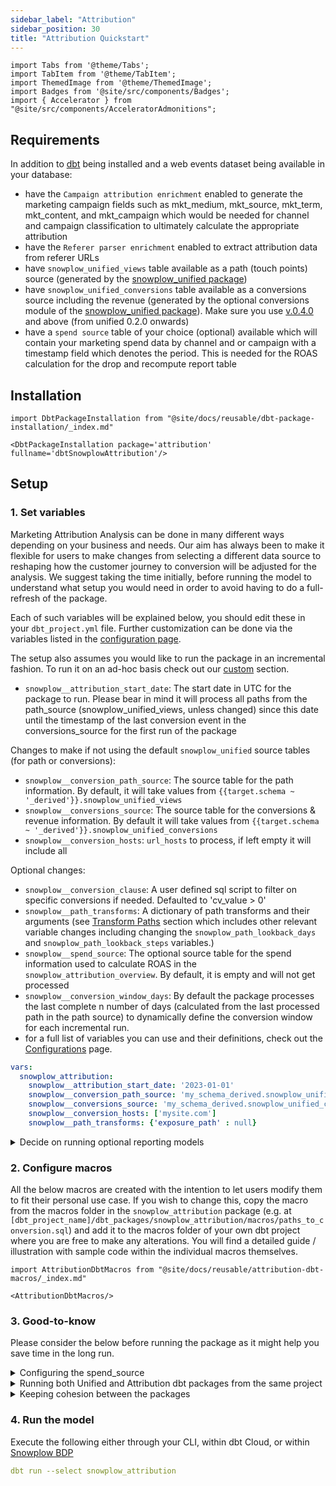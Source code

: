 ```yaml
---
sidebar_label: "Attribution"
sidebar_position: 30
title: "Attribution Quickstart"
---
```


```mdx-code-block
import Tabs from '@theme/Tabs';
import TabItem from '@theme/TabItem';
import ThemedImage from '@theme/ThemedImage';
import Badges from '@site/src/components/Badges';
import { Accelerator } from "@site/src/components/AcceleratorAdmonitions";
```

## Requirements

In addition to [dbt](https://github.com/dbt-labs/dbt) being installed and a web events dataset being available in your database:

- have the `Campaign attribution enrichment` enabled to generate the marketing campaign fields such as mkt_medium, mkt_source, mkt_term, mkt_content, and mkt_campaign which would be needed for channel and campaign classification to ultimately calculate the appropriate attribution
- have the `Referer parser enrichment` enabled to extract attribution data from referer URLs
- have `snowplow_unified_views` table available as a path (touch points) source (generated by the [snowplow_unified package](/docs/modeling-your-data/modeling-your-data-with-dbt/dbt-models/dbt-unified-data-model/index.md))
- have `snowplow_unified_conversions` table available as a conversions source including the revenue (generated by the optional conversions module of the [snowplow_unified package](/docs/modeling-your-data/modeling-your-data-with-dbt/dbt-models/dbt-unified-data-model/index.md)). Make sure you use [v.0.4.0](https://github.com/snowplow/dbt-snowplow-unified/releases/tag/0.4.0) and above (from unified 0.2.0 onwards)
- have a `spend source` table of your choice (optional) available which will contain your marketing spend data by channel and or campaign with a timestamp field which denotes the period. This is needed for the ROAS calculation for the drop and recompute report table

## Installation

```mdx-code-block
import DbtPackageInstallation from "@site/docs/reusable/dbt-package-installation/_index.md"

<DbtPackageInstallation package='attribution' fullname='dbtSnowplowAttribution'/>
```

## Setup

### 1. Set variables

Marketing Attribution Analysis can be done in many different ways depending on your business and needs. Our aim has always been to make it flexible for users to make changes from selecting a different data source to reshaping how the customer journey to conversion will be adjusted for the analysis. We suggest taking the time initially, before running the model to understand what setup you would need in order to avoid having to do a full-refresh of the package.

Each of such variables will be explained below, you should edit these in your `dbt_project.yml` file. Further customization can be done via the variables listed in the [configuration page](/docs/modeling-your-data/modeling-your-data-with-dbt/dbt-configuration/attribution/index.mdx).

The setup also assumes you would like to run the package in an incremental fashion. To run it on an ad-hoc basis check out our [custom](/docs/modeling-your-data/modeling-your-data-with-dbt/dbt-models/dbt-attribution-data-model/custom-implementations/index.md#running-the-attribution-analysis-with-a-specific-conversion-period-only) section.

- `snowplow__attribution_start_date`: The start date in UTC for the package to run. Please bear in mind it will process all paths from the path_source (snowplow_unified_views, unless changed) since this date until the timestamp of the last conversion event in the conversions_source for the first run of the package

Changes to make if not using the default `snowplow_unified` source tables (for path or conversions):
- `snowplow__conversion_path_source`: The source table for the path information. By default, it will take values from `{{target.schema ~ '_derived'}}.snowplow_unified_views`
- `snowplow__conversions_source`: The source table for the conversions & revenue information. By default it will take values from `{{target.schema ~ '_derived'}}.snowplow_unified_conversions`
- `snowplow__conversion_hosts`: `url_hosts` to process, if left empty it will include all

Optional changes:
- `snowplow__conversion_clause`: A user defined sql script to filter on specific conversions if needed. Defaulted to 'cv_value > 0'
- `snowplow__path_transforms`: A dictionary of path transforms and their arguments (see [Transform Paths](/docs/modeling-your-data/modeling-your-data-with-dbt/dbt-models/dbt-attribution-data-model/index.md#transform-paths) section which includes other relevant variable changes including changing the `snowplow_path_lookback_days` and `snowplow_path_lookback_steps` variables.)
- `snowplow__spend_source`: The optional source table for the spend information used to calculate ROAS in the `snowplow_attribution_overview`. By default, it is empty and will not get processed
- `snowplow__conversion_window_days`: By default the package processes the last complete n number of days (calculated from the last processed path in the path source) to dynamically define the conversion window for each incremental run.
- for a full list of variables you can use and their definitions, check out the [Configurations](/docs/modeling-your-data/modeling-your-data-with-dbt/dbt-configuration/attribution/index.mdx) page.

```yml title="dbt_project.yml"
vars:
  snowplow_attribution:
    snowplow__attribution_start_date: '2023-01-01'
    snowplow__conversion_path_source: 'my_schema_derived.snowplow_unified_views'
    snowplow__conversions_source: 'my_schema_derived.snowplow_unified_conversions'
    snowplow__conversion_hosts: ['mysite.com']
    snowplow__path_transforms: {'exposure_path' : null}
```
<details>
    <summary>Decide on running optional reporting models</summary>

By default, the package creates a View used for BI reporting called `snowplow__enable_attribution_overview`. In case you would like to use the Attribution Modeling Data App (coming soon!), this is not required to be enabled as app will take care of querying this data for you directly.

There is also a `snowplow__enable_paths_to_non_conversion` variable to produce a drop and recompute table for more advanced analysis which is disabled by default. The data app does not yet support recreating the same data, therefore, it needs to be enabled by setting the default variable to `true`.
</details>


### 2. Configure macros

All the below macros are created with the intention to let users modify them to fit their personal use case. If you wish to change this, copy the macro from the macros folder in the `snowplow_attribution` package (e.g. at `[dbt_project_name]/dbt_packages/snowplow_attribution/macros/paths_to_conversion.sql`) and add it to the macros folder of your own dbt project where you are free to make any alterations. You will find a detailed guide / illustration with sample code within the individual macros themselves.

```mdx-code-block
import AttributionDbtMacros from "@site/docs/reusable/attribution-dbt-macros/_index.md"

<AttributionDbtMacros/>
```

### 3. Good-to-know
Please consider the below before running the package as it might help you save time in the long run.

<details>
    <summary>Configuring the spend_source</summary>

To make setting up your attribution modeling package easier, we provided a `snowplow__spend_source` variable which you can use to directly reference a table or view where you store information about your marketing spends. We suggest you just create a view on top of your existing table, making sure you have the following fields in place:

- a timestamp field called `spend_tstamp`
- a varchar/text field called `channel`
- a varchar/text field called `channel`
- a numeric field called `spend`

Your channel and spend data will be summed separately in the `attribution_overview`, so it should not matter how you structure your data, it is fine to have channel twice for the same period even but do keep in mind that the model will not apply any deduplication.

</details>

<details>
    <summary>Running both Unified and Attribution dbt packages from the same project</summary>
Although auto-deployed packages managed via Console run in separate projects, for others there may be use cases when it is more practical to run both the [Unified Digital](/docs/modeling-your-data/modeling-your-data-with-dbt/dbt-models/dbt-unified-data-model/index.md) and Attribution dbt packages from the same project. We purposefully did not directly link the two packages to allow for flexibility but there is a way to run them from the same project. When specifying the sources just make sure you change the default source references to: ref('')  instead of hard coding the schema.table_name for these variables in order for dbt to establish a proper lineage graph to process things in order:

```yml
snowplow__conversion_path_source: "{{ ref('snowplow_unified_views') }}"
snowplow__conversions_source: "{{ ref('snowplow_unified_conversions') }}"
snowplow__user_mapping_source: "{{ ref('snowplow_unified_user_mapping') }}"
```

Keep in mind that the manifest tables are still not linked, therefore both projects' statefulness is dictated by their own set of tables and values. For instance, you might want to keep in mind how you use the time specific variables that dictate the scope of processing the data:

```yml project.yml
vars:
  snowplow_unified:
    snowplow__start_date: '2024-06-03'
  snowplow_attribution:
    snowplow__attribution_start_date: '2024-09-03'
```
The snowplow_start_date variable used for the unified package dictates since when to process web and mobile events into views, session, users and conversions tables. You may have been running the package for a long time and only lately you decided to carry out marketing attribution analysis, and you are only interested in the most recent dataset. In this case it is perfectly fine to set a much later date as the start date. 

</details>

<details>
  <summary>Keeping cohesion between the packages</summary>
  
In case there are data issues (e.g. you may want to reprocess the analysis based on the latest user stitching status) the attribution package produced data models can be reprocessed fully without the need to refresh the Unified package but not the other way round as it is used as one of the primary sources to rely on when creating the incremental tables. If the underlying data source changed that impacted the views or conversions source data, you would need to refresh the attribution package as well. 

There is, however, no dependency between the packages when it comes to syncing them. You may want to run your Unified package once an hour for the more business critical tables to get updated, while you can process the Attribution package once a month, if that's what makes sense for your business. There is no concept of backfill limits or partials reprocessing for the Attribution package, regardless of the last run, the package will reprocess all the data since the last processed conversion event that became available in the source tables.

</details>

### 4. Run the model

Execute the following either through your CLI, within dbt Cloud, or within [Snowplow BDP](/docs/modeling-your-data/running-data-models-via-snowplow-bdp/dbt/index.md)

```yml
dbt run --select snowplow_attribution
```



